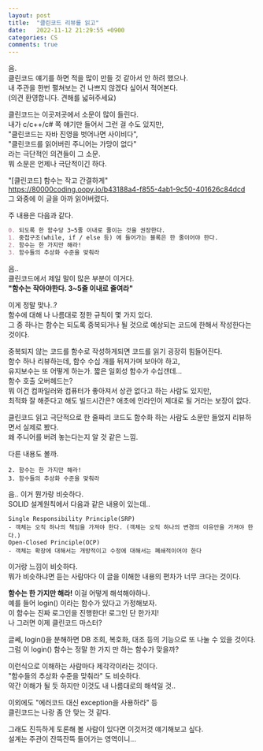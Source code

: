 ```yaml
---
layout: post
title:  "클린코드 리뷰를 읽고"
date:   2022-11-12 21:29:55 +0900
categories: CS
comments: true
---
```

음.  
클린코드 얘기를 하면 적을 많이 만들 것 같아서 안 하려 했으나.  
내 주관을 한번 펼쳐보는 건 나쁘지 않겠다 싶어서 적어본다.  
(의견 환영합니다. 견해를 넓혀주세요)  

클린코드는 이곳저곳에서 소문이 많이 들린다.  
내가 c/c++/c# 쪽 얘기만 들어서 그런 걸 수도 있지만,  
"클린코드는 자바 진영을 벗어나면 사이비다",  
"클린코드를 읽어버린 주니어는 가망이 없다"  
라는 극단적인 의견들이 그 소문.  
뭐 소문은 언제나 극단적이긴 하다.  

"[클린코드] 함수는 작고 간결하게"  
<https://80000coding.oopy.io/b43188a4-f855-4ab1-9c50-401626c84dcd>  
그 와중에 이 글을 아까 읽어버렸다.  

주 내용은 다음과 같다.  
```md
0. 되도록 한 함수당 3~5줄 이내로 줄이는 것을 권장한다.  
1. 중첩구조(while, if / else 등) 에 들어가는 블록은 한 줄이어야 한다.  
2. 함수는 한 가지만 해라!  
3. 함수들의 추상화 수준을 맞춰라  
```  
음..  
클린코드에서 제일 말이 많은 부분이 이거다.  
**"함수는 작아야한다. 3~5줄 이내로 줄여라"**  

이게 정말 맞나..?  
함수에 대해 나 나름대로 정한 규칙이 몇 가지 있다.  
그 중 하나는 함수는 되도록 중복되거나 될 것으로 예상되는 코드에 한해서 작성한다는 것이다.  

중복되지 않는 코드를 함수로 작성하게되면 코드를 읽기 굉장히 힘들어진다.  
함수 하나 리뷰하는데, 함수 수십 개를 뒤져가며 보아야 하고,  
유지보수는 또 어떻게 하는가. 짧은 일회성 함수가 수십갠데...  
함수 호출 오버헤드는?  
뭐 이건 컴파일러와 컴퓨터가 좋아져서 상관 없다고 하는 사람도 있지만,  
최적화 잘 해준다고 해도 빌드시간은? 애초에 인라인이 제대로 될 거라는 보장이 없다.  

클린코드 읽고 극단적으로 한 줄짜리 코드도 함수화 하는 사람도 소문만 들었지 리뷰하면서 실제로 봤다.  
왜 주니어를 버려 놓는다는지 알 것 같은 느낌.  

다른 내용도 볼까.  
```
2. 함수는 한 가지만 해라!  
3. 함수들의 추상화 수준을 맞춰라  
```  
음.. 이거 뭔가랑 비슷하다.  
SOLID 설계원칙에서 다음과 같은 내용이 있는데..  
```
Single Responsibility Principle(SRP)
- 객체는 오직 하나의 책임을 가져야 한다. (객체는 오직 하나의 변경의 이유만을 가져야 한다.)
Open-Closed Principle(OCP)
- 객체는 확장에 대해서는 개방적이고 수정에 대해서는 폐쇄적이어야 한다
```  
이거랑 느낌이 비슷하다.  
뭐가 비슷하냐면 듣는 사람마다 이 글을 이해한 내용의 편차가 너무 크다는 것이다.  

**함수는 한 가지만 해라!**
이걸 어떻게 해석해야하나.  
예를 들어 login() 이라는 함수가 있다고 가정해보자.  
이 함수는 진짜 로그인을 진행한다! 로그인 단 한가지!  
나 그러면 이제 클린코드 마스터?  

글쎄, login()을 분해하면 DB 조회, 복호화, 대조 등의 기능으로 또 나눌 수 있을 것이다.  
그럼 이 login() 함수는 정말 한 가지 만 하는 함수가 맞을까?  

이런식으로 이해하는 사람마다 제각각이라는 것이다.  
"함수들의 추상화 수준을 맞춰라" 도 비슷하다.  
약간 이해가 될 듯 하지만 이것도 내 나름대로의 해석일 것..  

이외에도 "에러코드 대신 exception을 사용하라" 등  
클린코드는 나랑 좀 안 맞는 것 같다.  

그래도 진득하게 토론해 볼 사람이 있다면 이것저것 얘기해보고 싶다.  
설계는 주관이 잔뜩잔뜩 들어가는 영역이니...  
